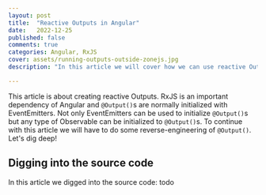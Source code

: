 ```yaml
---
layout: post
title:  "Reactive Outputs in Angular"
date:   2022-12-25
published: false
comments: true
categories: Angular, RxJS
cover: assets/running-outputs-outside-zonejs.jpg
description: "In this article we will cover how we can use reactive Outputs in Angular to create clear reactive flows"

---
```


This article is about creating reactive Outputs. RxJS is an important dependency of Angular and `@Output()`s are normally initialized with EventEmitters. Not only EventEmitters can be used to initialize `@Output()`s but any type of Observable can be initialized to `@Output()`s.
To continue with this article we will have to do some reverse-engineering of `@Output()`. Let's dig deep!

## Digging into the source code

In this article we digged into the source code: todo